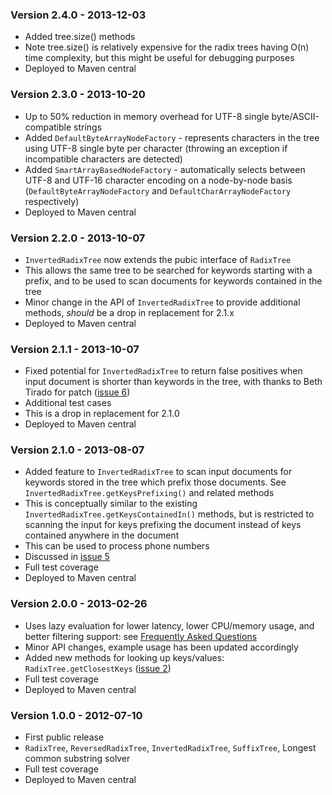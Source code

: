 ### Version 2.4.0 - 2013-12-03 ###
  * Added tree.size() methods
  * Note tree.size() is relatively expensive for the radix trees having O(n) time complexity, but this might be useful for debugging purposes
  * Deployed to Maven central

### Version 2.3.0 - 2013-10-20 ###
  * Up to 50% reduction in memory overhead for UTF-8 single byte/ASCII-compatible strings
  * Added `DefaultByteArrayNodeFactory` - represents characters in the tree using UTF-8 single byte per character (throwing an exception if incompatible characters are detected)
  * Added `SmartArrayBasedNodeFactory` - automatically selects between UTF-8 and UTF-16 character encoding on a node-by-node basis (`DefaultByteArrayNodeFactory` and `DefaultCharArrayNodeFactory` respectively)
  * Deployed to Maven central

### Version 2.2.0 - 2013-10-07 ###
  * `InvertedRadixTree` now extends the pubic interface of `RadixTree`
  * This allows the same tree to be searched for keywords starting with a prefix, and to be used to scan documents for keywords contained in the tree
  * Minor change in the API of `InvertedRadixTree` to provide additional methods, _should_ be a drop in replacement for 2.1.x
  * Deployed to Maven central

### Version 2.1.1 - 2013-10-07 ###
  * Fixed potential for `InvertedRadixTree` to return false positives when input document is shorter than keywords in the tree, with thanks to Beth Tirado for patch ([issue 6](https://code.google.com/p/concurrent-trees/issues/detail?id=6))
  * Additional test cases
  * This is a drop in replacement for 2.1.0
  * Deployed to Maven central

### Version 2.1.0 - 2013-08-07 ###
  * Added feature to `InvertedRadixTree` to scan input documents for keywords stored in the tree which prefix those documents. See `InvertedRadixTree.getKeysPrefixing()` and related methods
  * This is conceptually similar to the existing `InvertedRadixTree.getKeysContainedIn()` methods, but is restricted to scanning the input for keys prefixing the document instead of keys contained anywhere in the document
  * This can be used to process phone numbers
  * Discussed in [issue 5](https://code.google.com/p/concurrent-trees/issues/detail?id=5)
  * Full test coverage
  * Deployed to Maven central

### Version 2.0.0 - 2013-02-26 ###
  * Uses lazy evaluation for lower latency, lower CPU/memory usage, and better filtering support: see [Frequently Asked Questions](http://code.google.com/p/concurrent-trees/wiki/FrequentlyAskedQuestions#What_is_Lazy_Evaluation,_and_why_return_Iterable_instead_of_Coll)
  * Minor API changes, example usage has been updated accordingly
  * Added new methods for looking up keys/values: `RadixTree.getClosestKeys` ([issue 2](https://code.google.com/p/concurrent-trees/issues/detail?id=2))
  * Full test coverage
  * Deployed to Maven central

### Version 1.0.0 - 2012-07-10 ###
  * First public release
  * `RadixTree`, `ReversedRadixTree`, `InvertedRadixTree`, `SuffixTree`, Longest common substring solver
  * Full test coverage
  * Deployed to Maven central